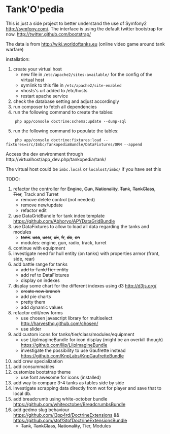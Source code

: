 Tank'O'pedia
========================

This is just a side project to better understand the use of Symfony2 http://symfony.com/.
The interface is using the default twitter bootstrap for now. http://twitter.github.com/bootstrap/

The data is from http://wiki.worldoftanks.eu (online video game around tank warfare)

installation:

1. create your virtual host
    - new file in ```/etc/apache2/sites-available/``` for the config of the virtual host
    - symlink to this file in ```/etc/apache2/site-enabled```
    - vhosts's url added to /etc/hosts
    - restart apache service
2. check the database setting and adjust accordingly
3. run composer to fetch all dependencies
4. run the following command to create the tables:
```
    php app/console doctrine:schema:update --dump-sql
```
5. run the following command to populate the tables:
```
    php app/console doctrine:fixtures:load --fixtures=src/Imbc/TankopediaBundle/DataFixtures/ORM --append
```

Access the dev environment through http://virtualhost/app_dev.php/tankopedia/tank/

The virtual host could be ```imbc.local``` or ```localost/imbc/``` if you have set this

TODO:

1. refactor the controller for ~~Engine~~, ~~Gun~~, ~~Nationality~~, ~~Tank~~, ~~TankClass~~, ~~Tier~~, Track and Turret
     - remove delete control (not needed)
     - remove new/update
     - refactor edit
2. use DataGridBundle for tank index template https://github.com/Abhoryo/APYDataGridBundle
3. use DataFixtures to allow to load all data regarding the tanks and modules
    - ~~tank~~: ~~usa~~, ~~ussr~~, ~~uk~~, ~~fr~~, ~~de~~, ~~cn~~
    - modules: engine, gun, radio, track, turret
4. continue with equipment
5. investigate need for hull entity (on tanks) with properties armor (front, side, rear)
6. add battle range for tanks
    - ~~add to Tank/Tier entity~~
    - add ref to DataFixtures
    - display on indexes
7. display some chart for the different indexes using d3 http://d3js.org/
    - ~~create new branch~~
    - add pie charts
    - pretty them
    - add dynamic values
8. refactor edit/new forms
     - use chosen javascript library for multiselect http://harvesthq.github.com/chosen/
     - use slider
9. add custom icons for tanks/tier/class/modules/equipment
     - use LiipImagineBundle for icon display (might be an overkill though) https://github.com/liip/LiipImagineBundle
     - investigate the possibility to use Gaufrette instead https://github.com/KnpLabs/KnpGaufretteBundle
10. add crew specialization
11. add consummables
12. customize bootstrap theme
    - use font awesome for icons (installed)
13. add way to compare 3-4 tanks as tables side by side
14. investigate scrapping data directly from wot for player and save that to local db.
15. add breadcrumb using white-october bundle https://github.com/whiteoctober/BreadcrumbsBundle
16. add gedmo slug behaviour https://github.com/l3pp4rd/DoctrineExtensions && https://github.com/stof/StofDoctrineExtensionsBundle
    - ~~Tank~~, ~~TankClass~~, ~~Nationality~~, Tier, Modules
